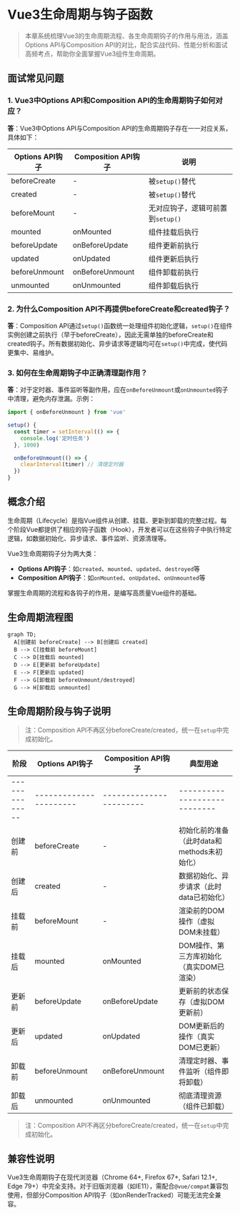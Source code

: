# Vue3生命周期与钩子函数

> 本章系统梳理Vue3的生命周期流程、各生命周期钩子的作用与用法，涵盖Options API与Composition API的对比，配合实战代码、性能分析和面试高频考点，帮助你全面掌握Vue3组件生命周期。

## 面试常见问题

### 1. Vue3中Options API和Composition API的生命周期钩子如何对应？

**答**：Vue3中Options API与Composition API的生命周期钩子存在一一对应关系，具体如下：

| Options API钩子   | Composition API钩子   | 说明                     |
|-------------------|-----------------------|--------------------------|
| beforeCreate      | -                     | 被`setup()`替代           |
| created           | -                     | 被`setup()`替代           |
| beforeMount       | -                     | 无对应钩子，逻辑可前置到`setup()` |
| mounted           | onMounted             | 组件挂载后执行            |
| beforeUpdate      | onBeforeUpdate        | 组件更新前执行            |
| updated           | onUpdated             | 组件更新后执行            |
| beforeUnmount     | onBeforeUnmount       | 组件卸载前执行            |
| unmounted         | onUnmounted           | 组件卸载后执行            |

### 2. 为什么Composition API不再提供beforeCreate和created钩子？

**答**：Composition API通过`setup()`函数统一处理组件初始化逻辑，`setup()`在组件实例创建之前执行（早于beforeCreate），因此无需单独的beforeCreate和created钩子。所有数据初始化、异步请求等逻辑均可在`setup()`中完成，使代码更集中、易维护。

### 3. 如何在生命周期钩子中正确清理副作用？

**答**：对于定时器、事件监听等副作用，应在`onBeforeUnmount`或`onUnmounted`钩子中清理，避免内存泄漏。示例：

```javascript
import { onBeforeUnmount } from 'vue'

setup() {
  const timer = setInterval(() => {
    console.log('定时任务')
  }, 1000)

  onBeforeUnmount(() => {
    clearInterval(timer) // 清理定时器
  })
}
```

## 概念介绍

生命周期（Lifecycle）是指Vue组件从创建、挂载、更新到卸载的完整过程。每个阶段Vue都提供了相应的钩子函数（Hook），开发者可以在这些钩子中执行特定逻辑，如数据初始化、异步请求、事件监听、资源清理等。

Vue3生命周期钩子分为两大类：
- **Options API钩子**：如`created`、`mounted`、`updated`、`destroyed`等
- **Composition API钩子**：如`onMounted`、`onUpdated`、`onUnmounted`等

掌握生命周期的流程和各钩子的作用，是编写高质量Vue组件的基础。

## 生命周期流程图

```mermaid
graph TD;
  A[创建前 beforeCreate] --> B[创建后 created]
  B --> C[挂载前 beforeMount]
  C --> D[挂载后 mounted]
  D --> E[更新前 beforeUpdate]
  E --> F[更新后 updated]
  F --> G[卸载前 beforeUnmount/destroyed]
  G --> H[卸载后 unmounted]
```

## 生命周期阶段与钩子说明

> 注：Composition API不再区分beforeCreate/created，统一在`setup`中完成初始化。

| 阶段         | Options API钩子      | Composition API钩子   | 典型用途                   |
|--------------|----------------------|-----------------------|----------------------------|
|--------------|----------------------|-----------------------|----------------------------|
| 创建前       | beforeCreate         | -                     | 初始化前的准备（此时data和methods未初始化） |
| 创建后       | created              | -                     | 数据初始化、异步请求（此时data已初始化） |
| 挂载前       | beforeMount          | -                     | 渲染前的DOM操作（虚拟DOM未挂载） |
| 挂载后       | mounted              | onMounted             | DOM操作、第三方库初始化（真实DOM已渲染） |
| 更新前       | beforeUpdate         | onBeforeUpdate        | 更新前的状态保存（虚拟DOM更新前） |
| 更新后       | updated              | onUpdated             | DOM更新后的操作（真实DOM已更新） |
| 卸载前       | beforeUnmount        | onBeforeUnmount       | 清理定时器、事件监听（组件即将卸载） |
| 卸载后       | unmounted            | onUnmounted           | 彻底清理资源（组件已卸载） |

> 注：Composition API不再区分beforeCreate/created，统一在`setup`中完成初始化。

## 兼容性说明

Vue3生命周期钩子在现代浏览器（Chrome 64+, Firefox 67+, Safari 12.1+, Edge 79+）中完全支持。对于旧版浏览器（如IE11），需配合`@vue/compat`兼容包使用，但部分Composition API钩子（如onRenderTracked）可能无法完全兼容。